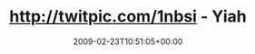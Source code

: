 ---
retweeted: false
source: <a href="http://twitter.com" rel="nofollow">Twitter Web Client</a>
entities:
  hashtags:
  - text: spectrial
    indices:
    - '70'
    - '80'
  symbols: []
  user_mentions: []
  urls: []
display_text_range:
- '0'
- '98'
favorite_count: '0'
id_str: '1240449698'
truncated: false
retweet_count: '0'
id: '1240449698'
created_at: Mon Feb 23 10:51:05 +0000 2009
favorited: false
full_text: 'http://twitpic.com/1nbsi - Yiah. Lieferung aus Schweden eingetroffen.
  #spectrial kann weitergehen.'
lang: de
tags:
- spectrial
- pesos:twitter
date: '2009-02-23T10:51:05+00:00'
src: https://twitter.com/bascht/status/1240449698
original_url: https://twitter.com/bascht/status/1240449698
type: twitter_tweet
text: 'http://twitpic.com/1nbsi - Yiah. Lieferung aus Schweden eingetroffen. #spectrial
  kann weitergehen.'
title: http://twitpic.com/1nbsi - Yiah

---